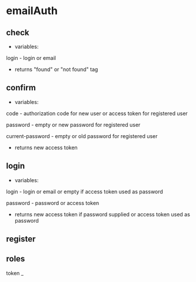 emailAuth
=


check
-
* variables:


login - login or email

* returns "found" or "not found" tag


confirm
-

* variables:

code - authorization code for new user or access token for registered user

password  - empty or new password for registered user

current-password - empty or old password for registered user

* returns new access token

login
-

* variables:

login - login or email or empty if access token used as password

password - password or access token

* returns new access token if password supplied or access token used as password

register
-


roles
-
token
_